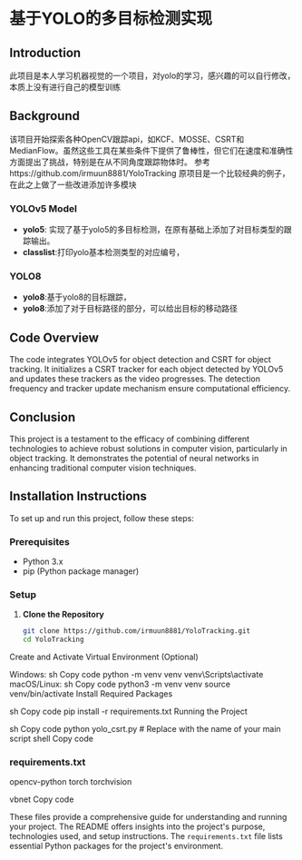 # 基于YOLO的多目标检测实现

## Introduction
此项目是本人学习机器视觉的一个项目，对yolo的学习，感兴趣的可以自行修改，本质上没有进行自己的模型训练
## Background
该项目开始探索各种OpenCV跟踪api，如KCF、MOSSE、CSRT和MedianFlow。虽然这些工具在某些条件下提供了鲁棒性，但它们在速度和准确性方面提出了挑战，特别是在从不同角度跟踪物体时。
参考https://github.com/irmuun8881/YoloTracking
原项目是一个比较经典的例子，在此之上做了一些改进添加许多模块
### YOLOv5 Model
- **yolo5**: 实现了基于yolo5的多目标检测，在原有基础上添加了对目标类型的跟踪输出。
- **classlist**:打印yolo基本检测类型的对应编号，
### YOLO8
- **yolo8**:基于yolo8的目标跟踪，
- **yolo8**:添加了对于目标路径的部分，可以给出目标的移动路径
## Code Overview
The code integrates YOLOv5 for object detection and CSRT for object tracking. It initializes a CSRT tracker for each object detected by YOLOv5 and updates these trackers as the video progresses. The detection frequency and tracker update mechanism ensure computational efficiency.

## Conclusion
This project is a testament to the efficacy of combining different technologies to achieve robust solutions in computer vision, particularly in object tracking. It demonstrates the potential of neural networks in enhancing traditional computer vision techniques.

## Installation Instructions
To set up and run this project, follow these steps:

### Prerequisites
- Python 3.x
- pip (Python package manager)

### Setup
1. **Clone the Repository**
   ```sh
   git clone https://github.com/irmuun8881/YoloTracking.git
   cd YoloTracking
Create and Activate Virtual Environment (Optional)

Windows:
sh
Copy code
python -m venv venv
venv\Scripts\activate
macOS/Linux:
sh
Copy code
python3 -m venv venv
source venv/bin/activate
Install Required Packages

sh
Copy code
pip install -r requirements.txt
Running the Project

sh
Copy code
python yolo_csrt.py  # Replace with the name of your main script
shell
Copy code

### requirements.txt
opencv-python
torch
torchvision

vbnet
Copy code

These files provide a comprehensive guide for understanding and running your project. The README offers insights into the project's purpose, technologies used, and setup instructions. The `requirements.txt` file lists essential Python packages for the project's environment.